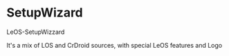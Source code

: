 # SetupWizard
LeOS-SetupWizzard 

It's a mix of LOS and CrDroid sources, with special LeOS features and Logo 
